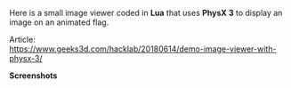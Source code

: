 Here is a small image viewer coded in <b>Lua</b> that uses <b>PhysX 3</b> to display an image on an animated flag.

Article:
<br>
https://www.geeks3d.com/hacklab/20180614/demo-image-viewer-with-physx-3/


<b>Screenshots</b>

